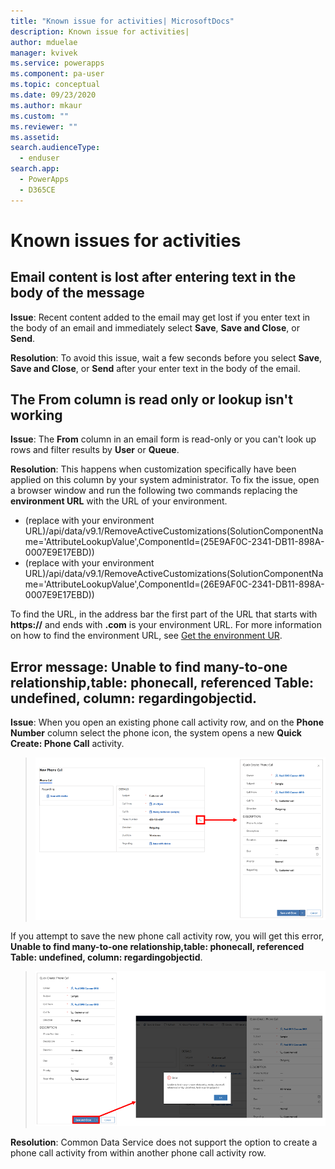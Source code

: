 ```yaml
---
title: "Known issue for activities| MicrosoftDocs"
description: Known issue for activities|
author: mduelae
manager: kvivek
ms.service: powerapps
ms.component: pa-user
ms.topic: conceptual
ms.date: 09/23/2020
ms.author: mkaur
ms.custom: ""
ms.reviewer: ""
ms.assetid: 
search.audienceType: 
  - enduser
search.app: 
  - PowerApps
  - D365CE
---
```

# Known issues for activities

## Email content is lost after entering text in the body of the message

**Issue**: Recent content added to the email may get lost if you enter text in the body of an email and immediately select **Save**, **Save and Close**, or **Send**. 

**Resolution**: To avoid this issue, wait a few seconds before you select **Save**, **Save and Close**, or **Send** after your enter text in the body of the email.

## The From column is read only or lookup isn't working

**Issue**: The **From** column in an email form is read-only or you can't look up rows and filter results by **User** or **Queue**.

**Resolution**: This happens when customization specifically have been applied on this column by your system administrator. To fix the issue, open a browser window and run the following two commands replacing the **environment URL** with the URL of your environment.


 - (replace with your environment URL)/api/data/v9.1/RemoveActiveCustomizations(SolutionComponentName='AttributeLookupValue',ComponentId=(25E9AF0C-2341-DB11-898A-0007E9E17EBD))
 - (replace with your environment URL)/api/data/v9.1/RemoveActiveCustomizations(SolutionComponentName='AttributeLookupValue',ComponentId=(26E9AF0C-2341-DB11-898A-0007E9E17EBD))
 
To find the URL, in the address bar the first part of the URL that starts with **https://** and ends with **.com** is your environment URL. For more information on how to find the environment URL, see [Get the environment UR](https://docs.microsoft.com/power-platform/guidance/coe/setup-powerbi#get-the-environment-url).

## Error message: Unable to find many-to-one relationship,table: phonecall, referenced Table: undefined, column: regardingobjectid.

**Issue**: When you open an existing phone call activity row, and on the **Phone Number** column select the phone icon, the system opens a new **Quick Create: Phone Call** activity. 

> ![Create a phone call activity row](media/error_phonecallactivity.png "Create a phone call activity row")

If you attempt to save the new phone call activity row, you will get this error, **Unable to find many-to-one relationship,table: phonecall, referenced Table: undefined, column: regardingobjectid**. 


> ![Create a phone call row](media/error_phonecallactivity_1.png "Create a phone call row")


**Resolution**: Common Data Service does not support the option to create a phone call activity from within another phone call activity row.

